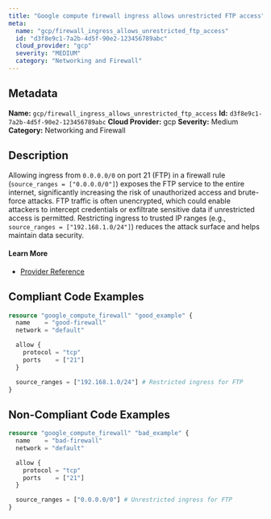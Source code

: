 ```yaml
---
title: "Google compute firewall ingress allows unrestricted FTP access"
meta:
  name: "gcp/firewall_ingress_allows_unrestricted_ftp_access"
  id: "d3f8e9c1-7a2b-4d5f-90e2-123456789abc"
  cloud_provider: "gcp"
  severity: "MEDIUM"
  category: "Networking and Firewall"
---
```

## Metadata
**Name:** `gcp/firewall_ingress_allows_unrestricted_ftp_access`
**Id:** `d3f8e9c1-7a2b-4d5f-90e2-123456789abc`
**Cloud Provider:** gcp
**Severity:** Medium
**Category:** Networking and Firewall
## Description
Allowing ingress from `0.0.0.0/0` on port 21 (FTP) in a firewall rule (`source_ranges = ["0.0.0.0/0"]`) exposes the FTP service to the entire internet, significantly increasing the risk of unauthorized access and brute-force attacks. FTP traffic is often unencrypted, which could enable attackers to intercept credentials or exfiltrate sensitive data if unrestricted access is permitted. Restricting ingress to trusted IP ranges (e.g., `source_ranges = ["192.168.1.0/24"]`) reduces the attack surface and helps maintain data security.

#### Learn More

 - [Provider Reference](https://registry.terraform.io/providers/hashicorp/google/latest/docs/resources/compute_firewall)


## Compliant Code Examples
```terraform
resource "google_compute_firewall" "good_example" {
  name    = "good-firewall"
  network = "default"

  allow {
    protocol = "tcp"
    ports    = ["21"]
  }

  source_ranges = ["192.168.1.0/24"] # Restricted ingress for FTP
}

```
## Non-Compliant Code Examples
```terraform
resource "google_compute_firewall" "bad_example" {
  name    = "bad-firewall"
  network = "default"

  allow {
    protocol = "tcp"
    ports    = ["21"]
  }

  source_ranges = ["0.0.0.0/0"] # Unrestricted ingress for FTP
}

```